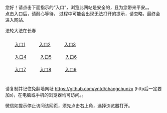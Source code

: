 您好！请点击下面指示的“入口”，浏览此网站是安全的，且为您带来平安。。 <br/>
点击入口后，请耐心等待， 过程中可能会出现无法打开的提示，请忽略，最终会进入网站. </br>

法轮大法在长春<br/>
<div style="padding:10px"><a style="margin:20px" target="_blank" href="https://dfnzbdv3ddcv6.cloudfront.net/2Qpsp?szdzbz" id="ccLink1" rel="nofollow">入口1</a> <a target="_blank" style="margin:20px" href="https://dubt7lkmqznhj.cloudfront.net/2Qpsp?qvwdcnv" id="ccLink2" rel="nofollow">入口2</a> <a style="margin:20px" target="_blank" href="https://d3v2j2divprzpc.cloudfront.net/2Qpsp?tjghxbu" id="ccLink3" rel="nofollow">入口3</a></div>

<div style="padding:10px" ><a style="margin:20px" target="_blank" href="https://dfnzbdv3ddcv6.cloudfront.net/2Qpsp?szdzbz" id="ccLink4" rel="nofollow">入口4</a> <a style="margin:20px" href="https://dubt7lkmqznhj.cloudfront.net/2Qpsp?qvwdcnv" target="_blank" id="ccLink5" rel="nofollow">入口5</a> <a style="margin:20px" href="https://d3v2j2divprzpc.cloudfront.net/2Qpsp?tjghxbu" target="_blank" id="ccLink6" rel="nofollow">入口6</a></div>

<div style="padding:10px"><a style="margin:20px" target="_blank" href="https://dfnzbdv3ddcv6.cloudfront.net/2Qpsp?szdzbz" id="ccLink7" rel="nofollow">入口7</a> <a style="margin:20px" href="https://dubt7lkmqznhj.cloudfront.net/2Qpsp?qvwdcnv" target="_blank" id="ccLink8" rel="nofollow">入口8</a> <a style="margin:20px" target="_blank" href="https://d3v2j2divprzpc.cloudfront.net/2Qpsp?tjghxbu" id="ccLink9" rel="nofollow">入口9</a></div>

<br/>



请复制并记住免翻墙网址 https://github.com/yntd/changchunzx (http后一定要加s)，在电脑或手机的浏览器均可访问。。<br/>

微信如提示停止访问该网页，须先点击右上角，选择浏览器打开。
